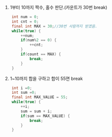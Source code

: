 1. 1부터 10까지 짝수, 홀수 판단.(카운트가 30번 break)
```java
    int num = 0;
	int cnt = 0;
	final int MAX = 30;//30번 사람까지 받겠음.
	while(true) {
		++num;
		if(num%2 == 0) {
			++cnt;
		}
		if(count == MAX) {
			break;
		}
	}
```
2. 1~10까지 합을 구하고 합이 55면 break
```java
    int i =0;
	int sum =0;
	final int MAX_VALUE = 55;
	while(true) {
		++i;
		sum = sum + i;
		if(sum == MAX_VALUE) {
			break;
		}
	}
```